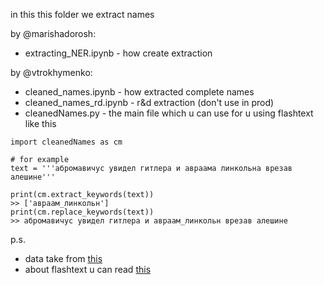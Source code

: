 in this this folder we extract names

by @marishadorosh:
* extracting_NER.ipynb - how create extraction

by @vtrokhymenko:
* cleaned_names.ipynb - how extracted complete names
* cleaned_names_rd.ipynb - r&d extraction (don't use in prod)
* cleanedNames.py - the main file which u can use for u using flashtext like this

```
import cleanedNames as cm

# for example
text = '''абромавичус увидел гитлера и авраама линкольна врезав алешине'''

print(cm.extract_keywords(text))
>> ['авраам_линкольн']
print(cm.replace_keywords(text))
>> абромавичус увидел гитлера и авраам_линкольн врезав алешине
```

p.s.

* data take from [this](print(cm.replace_keywords(text)))
* about flashtext u can read [this](https://github.com/vi3k6i5/flashtext)

